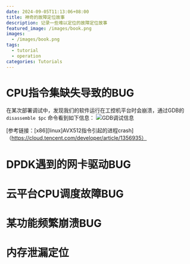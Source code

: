 ```yaml
---
date: 2024-09-05T11:13:06+08:00
title: 神奇的故障定位故事
description: 记录一些难以定位的故障定位故事
featured_image: /images/book.png
images:
  - /images/book.png
tags:
  - tutorial
  - operation
categories: Tutorials
---
```

# CPU指令集缺失导致的BUG
在某次部署调试中，发现我们的软件运行在工控机平台时会崩溃，通过GDB的`disassemble $pc` 命令看到如下信息：
![GDB调试信息](1.png)

[参考链接：[x86][linux]AVX512指令引起的进程crash]（https://cloud.tencent.com/developer/article/1356935）
# DPDK遇到的网卡驱动BUG

# 云平台CPU调度故障BUG

# 某功能频繁崩溃BUG

# 内存泄漏定位
